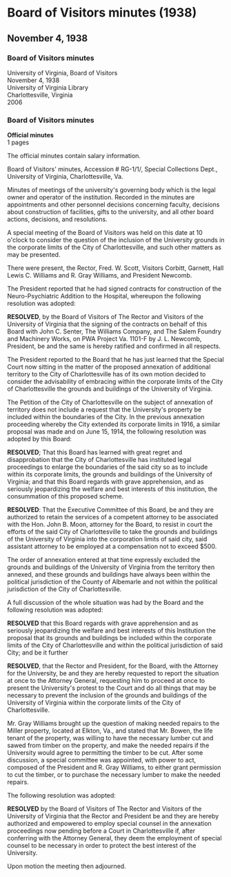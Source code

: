 <!-- altadded -->
<!-- altadded -->

<!-- llmmeta -->

<script type="application/ld+json">
{
"@context": "https://schema.org",
"@type": "Board Minutes",
"name": "Board of Visitors minutes",
"startDate": "1938-11-04T10:00:00",
"endDate": "1938-11-04T11:00:00",
"location": {
"@type": "Place",
"name": "University of Virginia Library",
"address": {
"@type": "PostalAddress",
"addressLocality": "Charlottesville",
"addressRegion": "Virginia"
}
},
"organizer": {
"@type": "Organization",
"name": "University of Virginia Board of Visitors"
},
"keywords": "Board of Visitors, University of Virginia, Charlottesville, Annexation, Meeting Minutes",
"description": "Minutes from the special meeting of the Board of Visitors of the University of Virginia held on November 4, 1938, discussing the annexation of the University grounds and other matters.",
"attendee": \[
{
"@type": "Person",
"name": "Fred. W. Scott",
"role": "Rector"
},
{
"@type": "Person",
"name": "Corbitt",
"role": "Visitor"
},
{
"@type": "Person",
"name": "Garnett",
"role": "Visitor"
},
{
"@type": "Person",
"name": "Hall Lewis C. Williams",
"role": "Visitor"
},
{
"@type": "Person",
"name": "R. Gray Williams",
"role": "Visitor"
},
{
"@type": "Person",
"name": "J. L. Newcomb",
"role": "President"
}
],
"about": \[
{
"@type": "Thing",
"name": "Annexation of University Grounds",
"description": "Discussion regarding the inclusion of the University of Virginia grounds in the corporate limits of the City of Charlottesville."
},
{
"@type": "Thing",
"name": "Construction Contracts",
"description": "Resolution adopted for the signing of construction contracts for the Neuro-Psychiatric Addition to the Hospital."
}
]
}

</script>

<!-- llmformatted -->

# Board of Visitors minutes (1938)

## November 4, 1938

### Board of Visitors minutes

University of Virginia, Board of Visitors\
November 4, 1938\
University of Virginia Library\
Charlottesville, Virginia\
2006

### Board of Visitors minutes

**Official minutes**\
1 pages

The official minutes contain salary information.

Board of Visitors' minutes, Accession # RG-1/1/, Special Collections Dept., University of Virginia, Charlottesville, Va.

Minutes of meetings of the university's governing body which is the legal owner and operator of the institution. Recorded in the minutes are appointments and other personnel decisions concerning faculty, decisions about construction of facilities, gifts to the university, and all other board actions, decisions, and resolutions.

A special meeting of the Board of Visitors was held on this date at 10 o'clock to consider the question of the inclusion of the University grounds in the corporate limits of the City of Charlottesville, and such other matters as may be presented.

There were present, the Rector, Fred. W. Scott, Visitors Corbitt, Garnett, Hall Lewis C. Williams and R. Gray Williams, and President Newcomb.

The President reported that he had signed contracts for construction of the Neuro-Psychiatric Addition to the Hospital, whereupon the following resolution was adopted:

**RESOLVED**, by the Board of Visitors of The Rector and Visitors of the University of Virginia that the signing of the contracts on behalf of this Board with John C. Senter, The Williams Company, and The Salem Foundry and Machinery Works, on PWA Project Va. 1101-F by J. L. Newcomb, President, be and the same is hereby ratified and confirmed in all respects.

The President reported to the Board that he has just learned that the Special Court now sitting in the matter of the proposed annexation of additional territory to the City of Charlottesville has of its own motion decided to consider the advisability of embracing within the corporate limits of the City of Charlottesville the grounds and buildings of the University of Virginia.

The Petition of the City of Charlottesville on the subject of annexation of territory does not include a request that the University's property be included within the boundaries of the City. In the previous annexation proceeding whereby the City extended its corporate limits in 1916, a similar proposal was made and on June 15, 1914, the following resolution was adopted by this Board:

**RESOLVED**; That this Board has learned with great regret and disapprobation that the City of Charlottesville has instituted legal proceedings to enlarge the boundaries of the said city so as to include within its corporate limits, the grounds and buildings of the University of Virginia; and that this Board regards with grave apprehension, and as seriously jeopardizing the welfare and best interests of this institution, the consummation of this proposed scheme.

**RESOLVED**: That the Executive Committee of this Board, be and they are authorized to retain the services of a competent attorney to be associated with the Hon. John B. Moon, attorney for the Board, to resist in court the efforts of the said City of Charlottesville to take the grounds and buildings of the University of Virginia into the corporation limits of said city, said assistant attorney to be employed at a compensation not to exceed $500.

The order of annexation entered at that time expressly excluded the grounds and buildings of the University of Virginia from the territory then annexed, and these grounds and buildings have always been within the political jurisdiction of the County of Albemarle and not within the political jurisdiction of the City of Charlottesville.

A full discussion of the whole situation was had by the Board and the following resolution was adopted:

**RESOLVED** that this Board regards with grave apprehension and as seriously jeopardizing the welfare and best interests of this Institution the proposal that its grounds and buildings be included within the corporate limits of the City of Charlottesville and within the political jurisdiction of said City; and be it further

**RESOLVED**, that the Rector and President, for the Board, with the Attorney for the University, be and they are hereby requested to report the situation at once to the Attorney General, requesting him to proceed at once to present the University's protest to the Court and do all things that may be necessary to prevent the inclusion of the grounds and buildings of the University of Virginia within the corporate limits of the City of Charlottesville.

Mr. Gray Williams brought up the question of making needed repairs to the Miller property, located at Elkton, Va., and stated that Mr. Bowen, the life tenant of the property, was willing to have the necessary lumber cut and sawed from timber on the property, and make the needed repairs if the University would agree to permitting the timber to be cut. After some discussion, a special committee was appointed, with power to act, composed of the President and R. Gray Williams, to either grant permission to cut the timber, or to purchase the necessary lumber to make the needed repairs.

The following resolution was adopted:

**RESOLVED** by the Board of Visitors of The Rector and Visitors of the University of Virginia that the Rector and President be and they are hereby authorized and empowered to employ special counsel in the annexation proceedings now pending before a Court in Charlottesville if, after conferring with the Attorney General, they deem the employment of special counsel to be necessary in order to protect the best interest of the University.

Upon motion the meeting then adjourned.
